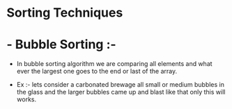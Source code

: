 # Sorting Techniques 

# - Bubble Sorting :-

- In bubble sorting algorithm we are comparing all elements and what ever the largest one goes to the end or last of the array.

- Ex :-  lets consider a carbonated brewage all small or medium bubbles in the glass and the larger bubbles came up and blast like that only this will works.